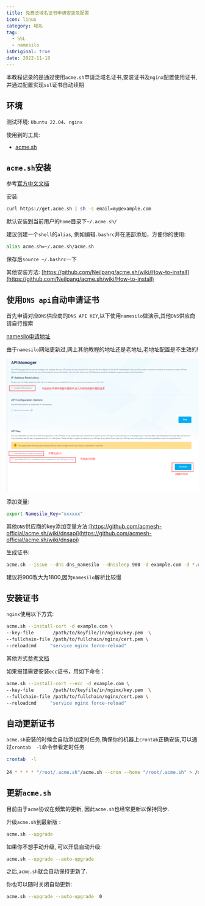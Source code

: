 ```yaml
---
title: 免费泛域名证书申请安装及配置
icon: linux
category: 域名
tag:
  - SSL
  - namesilo
isOriginal: true
date: 2022-11-18
---
```


本教程记录的是通过使用`acme.sh`申请泛域名证书,安装证书及`nginx`配置使用证书,并通过配置实现`ssl`证书自动续期

<!-- more -->

## 环境

测试环境: `Ubuntu 22.04`、`nginx`


使用到的工具:
- [acme.sh](https://github.com/acmesh-official/acme.sh)

## `acme.sh`安装

参考[官方中文文档](https://github.com/acmesh-official/acme.sh/wiki/%E8%AF%B4%E6%98%8E)

安装:
```bash
curl https://get.acme.sh | sh -s email=my@example.com
```
默认安装到当前用户的`home`目录下`~/.acme.sh/`


建议创建一个`shell`的`alias`, 例如编辑`.bashrc`并在底部添加，方便你的使用:
```bash
alias acme.sh=~/.acme.sh/acme.sh
```
保存后`source ~/.bashrc`一下

其他安装方法: [https://github.com/Neilpang/acme.sh/wiki/How-to-install](https://github.com/Neilpang/acme.sh/wiki/How-to-install)

## 使用`DNS api`自动申请证书

首先申请对应`DNS`供应商的`DNS API KEY`,以下使用`namesilo`做演示,其他`DNS`供应商请自行搜索

[namesilo申请地址](https://www.namesilo.com/account/api-manager)

<Badge text="注意" type="warning" />由于`namesilo`网站更新过,网上其他教程的地址还是老地址,老地址配置是不生效的!

![申请namesilo dns api key](./img/ssl.png)

添加变量:
```bash
export Namesilo_Key="xxxxxx"
```
其他`DNS`供应商的key添加变量方法:[https://github.com/acmesh-official/acme.sh/wiki/dnsapi](https://github.com/acmesh-official/acme.sh/wiki/dnsapi)


生成证书:
```bash
acme.sh --issue --dns dns_namesilo --dnssleep 900 -d example.com -d *.example.com
```
建议将900改大为1800,因为`namesilo`解析比较慢

## 安装证书

`nginx`使用以下方式:
```bash
acme.sh --install-cert -d example.com \
--key-file       /path/to/keyfile/in/nginx/key.pem  \
--fullchain-file /path/to/fullchain/nginx/cert.pem \
--reloadcmd     "service nginx force-reload"
```
其他方式[参考文档](https://github.com/acmesh-official/acme.sh/wiki/%E8%AF%B4%E6%98%8E#3-copy%E5%AE%89%E8%A3%85-%E8%AF%81%E4%B9%A6)

如果报错需要安装`ecc`证书，用如下命令：

```bash
acme.sh --install-cert --ecc -d example.com \
--key-file       /path/to/keyfile/in/nginx/key.pem  \
--fullchain-file /path/to/fullchain/nginx/cert.pem \
--reloadcmd     "service nginx force-reload"
```

## 自动更新证书

`acme.sh`安装的时候会自动添加定时任务,确保你的机器上`crontab`正确安装,可以通过`crontab  -l`命令参看定时任务

```bash
crontab  -l

24 * * * * "/root/.acme.sh"/acme.sh --cron --home "/root/.acme.sh" > /dev/null
```

## 更新`acme.sh`

目前由于`acme`协议在频繁的更新, 因此`acme.sh`也经常更新以保持同步.

升级`acme.sh`到最新版 :

```bash
acme.sh --upgrade
```
如果你不想手动升级, 可以开启自动升级:

```bash
acme.sh --upgrade --auto-upgrade
```
之后,`acme.sh`就会自动保持更新了.

你也可以随时关闭自动更新:

```bash
acme.sh --upgrade --auto-upgrade  0
```